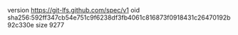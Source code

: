 version https://git-lfs.github.com/spec/v1
oid sha256:592ff347cb54e751c9f6238df3fb4061c816873f0918431c26470192b92c330e
size 9277
